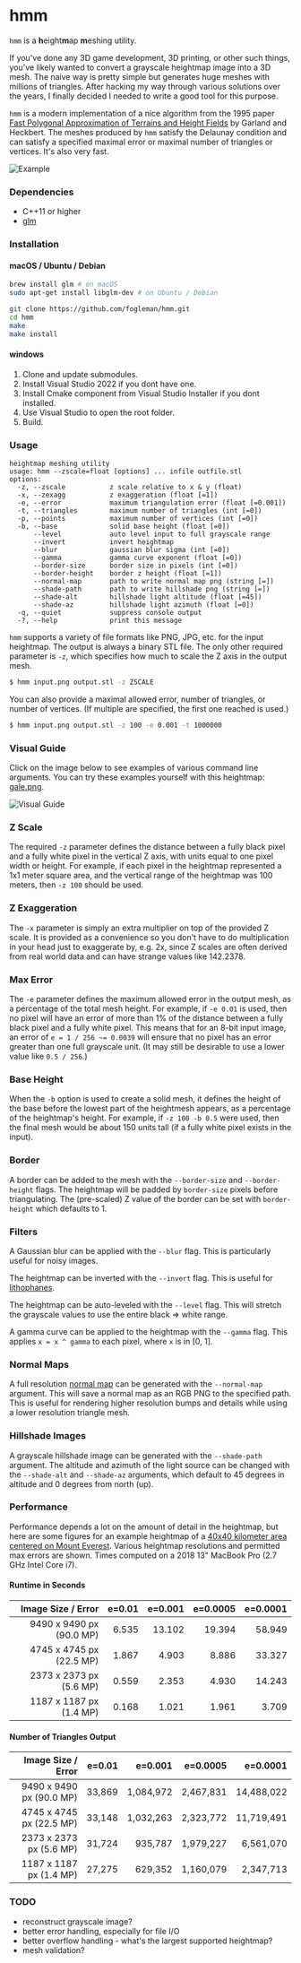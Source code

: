 # hmm

`hmm` is a <b>h</b>eight<b>m</b>ap <b>m</b>eshing utility.

If you've done any 3D game development, 3D printing, or other such things,
you've likely wanted to convert a grayscale heightmap image into a 3D mesh. The
naive way is pretty simple but generates huge meshes with millions of
triangles. After hacking my way through various solutions over the years, I
finally decided I needed to write a good tool for this purpose.

`hmm` is a modern implementation of a nice algorithm from the 1995 paper
[Fast Polygonal Approximation of Terrains and Height Fields](http://mgarland.org/files/papers/scape.pdf)
by Garland and Heckbert. The meshes produced by `hmm` satisfy the Delaunay
condition and can satisfy a specified maximal error or maximal number of
triangles or vertices. It's also very fast.

![Example](https://i.imgur.com/xLGcmWS.png)

### Dependencies

- C++11 or higher
- [glm](https://glm.g-truc.net/0.9.9/index.html)

### Installation

#### macOS / Ubuntu / Debian
```bash
brew install glm # on macOS
sudo apt-get install libglm-dev # on Ubuntu / Debian

git clone https://github.com/fogleman/hmm.git
cd hmm
make
make install
```

#### windows

1. Clone and update submodules.
2. Install Visual Studio 2022 if you dont have one.
3. Install Cmake component from Visual Studio Installer if you dont installed.
4. Use Visual Studio to open the root folder.
5. Build.

### Usage

```
heightmap meshing utility
usage: hmm --zscale=float [options] ... infile outfile.stl
options:
  -z, --zscale           z scale relative to x & y (float)
  -x, --zexagg           z exaggeration (float [=1])
  -e, --error            maximum triangulation error (float [=0.001])
  -t, --triangles        maximum number of triangles (int [=0])
  -p, --points           maximum number of vertices (int [=0])
  -b, --base             solid base height (float [=0])
      --level            auto level input to full grayscale range
      --invert           invert heightmap
      --blur             gaussian blur sigma (int [=0])
      --gamma            gamma curve exponent (float [=0])
      --border-size      border size in pixels (int [=0])
      --border-height    border z height (float [=1])
      --normal-map       path to write normal map png (string [=])
      --shade-path       path to write hillshade png (string [=])
      --shade-alt        hillshade light altitude (float [=45])
      --shade-az         hillshade light azimuth (float [=0])
  -q, --quiet            suppress console output
  -?, --help             print this message
```

`hmm` supports a variety of file formats like PNG, JPG, etc. for the input
heightmap. The output is always a binary STL file. The only other required
parameter is `-z`, which specifies how much to scale the Z axis in the output
mesh.

```bash
$ hmm input.png output.stl -z ZSCALE
```

You can also provide a maximal allowed error, number of triangles, or number of
vertices. (If multiple are specified, the first one reached is used.)

```bash
$ hmm input.png output.stl -z 100 -e 0.001 -t 1000000
```

### Visual Guide

Click on the image below to see examples of various command line arguments. You
can try these examples yourself with this heightmap: [gale.png](https://www.michaelfogleman.com/static/hmm/guide/gale.png).

![Visual Guide](https://www.michaelfogleman.com/static/hmm/guide/all.png)

### Z Scale

The required `-z` parameter defines the distance between a fully black pixel
and a fully white pixel in the vertical Z axis, with units equal to one pixel
width or height. For example, if each pixel in the heightmap represented a 1x1
meter square area, and the vertical range of the heightmap was 100 meters, then
`-z 100` should be used.

### Z Exaggeration

The `-x` parameter is simply an extra multiplier on top of the provided Z
scale. It is provided as a convenience so you don't have to do multiplication
in your head just to exaggerate by, e.g. 2x, since Z scales are often derived
from real world data and can have strange values like 142.2378.

### Max Error

The `-e` parameter defines the maximum allowed error in the output mesh, as a
percentage of the total mesh height. For example, if `-e 0.01` is used, then no
pixel will have an error of more than 1% of the distance between a fully black
pixel and a fully white pixel. This means that for an 8-bit input image, an
error of `e = 1 / 256 ~= 0.0039` will ensure that no pixel has an error greater
than one full grayscale unit. (It may still be desirable to use a lower value
like `0.5 / 256`.)

### Base Height

When the `-b` option is used to create a solid mesh, it defines the height of
the base before the lowest part of the heightmesh appears, as a percentage of
the heightmap's height. For example, if `-z 100 -b 0.5` were used, then the
final mesh would be about 150 units tall (if a fully white pixel exists in the
input).

### Border

A border can be added to the mesh with the `--border-size` and
`--border-height` flags. The heightmap will be padded by `border-size` pixels
before triangulating. The (pre-scaled) Z value of the border can be set with
`border-height` which defaults to 1.

### Filters

A Gaussian blur can be applied with the `--blur` flag. This is particularly
useful for noisy images.

The heightmap can be inverted with the `--invert` flag. This is useful for
[lithophanes](https://en.wikipedia.org/wiki/Lithophane).

The heightmap can be auto-leveled with the `--level` flag. This will stretch
the grayscale values to use the entire black => white range.

A gamma curve can be applied to the heightmap with the `--gamma` flag. This
applies `x = x ^ gamma` to each pixel, where `x` is in [0, 1].

### Normal Maps

A full resolution [normal map](https://en.wikipedia.org/wiki/Normal_mapping)
can be generated with the `--normal-map` argument. This will save a normal map
as an RGB PNG to the specified path. This is useful for rendering higher
resolution bumps and details while using a lower resolution triangle mesh.

### Hillshade Images

A grayscale hillshade image can be generated with the `--shade-path` argument.
The altitude and azimuth of the light source can be changed with the
`--shade-alt` and `--shade-az` arguments, which default to 45 degrees in
altitude and 0 degrees from north (up).

### Performance

Performance depends a lot on the amount of detail in the heightmap, but here
are some figures for an example heightmap of a [40x40 kilometer area centered
on Mount Everest](https://i.imgur.com/1i9djJ0.jpg). Various heightmap
resolutions and permitted max errors are shown. Times computed on a 2018 13"
MacBook Pro (2.7 GHz Intel Core i7).

#### Runtime in Seconds

| Image Size / Error | e=0.01 | e=0.001 | e=0.0005 | e=0.0001 |
| ---: | ---: | ---: | ---: | ---: |
| 9490 x 9490 px (90.0 MP) | 6.535 | 13.102 | 19.394 | 58.949 |
| 4745 x 4745 px (22.5 MP) | 1.867 |  4.903 |  8.886 | 33.327 |
| 2373 x 2373 px  (5.6 MP) | 0.559 |  2.353 |  4.930 | 14.243 |
| 1187 x 1187 px  (1.4 MP) | 0.168 |  1.021 |  1.961 |  3.709 |

#### Number of Triangles Output

| Image Size / Error | e=0.01 | e=0.001 | e=0.0005 | e=0.0001 |
| ---: | ---: | ---: | ---: | ---: |
| 9490 x 9490 px (90.0 MP) | 33,869 | 1,084,972 | 2,467,831 | 14,488,022 |
| 4745 x 4745 px (22.5 MP) | 33,148 | 1,032,263 | 2,323,772 | 11,719,491 |
| 2373 x 2373 px  (5.6 MP) | 31,724 |   935,787 | 1,979,227 |  6,561,070 |
| 1187 x 1187 px  (1.4 MP) | 27,275 |   629,352 | 1,160,079 |  2,347,713 |

### TODO

- reconstruct grayscale image?
- better error handling, especially for file I/O
- better overflow handling - what's the largest supported heightmap?
- mesh validation?
